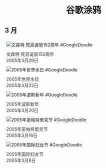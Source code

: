 
<h1 align="center"> 谷歌涂鸦 </h1>




## 3 月

<div class="image">


<img src="https://lh3.googleusercontent.com/8Y4xeZTPBvVxxZV0Dp9qQC5bCEytXOBVcCpTvDGIhYG87u2xhAvAYmTPFWK_jdj7JROlzwYrlLAHAf5Udb5EJF0jniVISwGSftuxL_Ne=s660" alt="文森特·梵高诞辰152周年 #GoogleDoodle" style="margin: 5px"/>
<div class="info" style="font-size: 14px; color:#333333; margin:5px"><div class="title">文森特·梵高诞辰152周年</div><div class="date">2005年3月29日</div></div>

<img src="https://lh3.googleusercontent.com/4WttZ7K0Dn0hX71qRXRxjUyVcGgXoMno8y6rQJ0ccHqcW-2oFqv_qXSOiWiQ28wSfwihMOiZDcUS44s38AIR5gg6iEV9o7A_uYjulf6L_A=s660" alt="2005年世界水日 #GoogleDoodle" style="margin: 5px"/>
<div class="info" style="font-size: 14px; color:#333333; margin:5px"><div class="title">2005年世界水日</div><div class="date">2005年3月22日</div></div>

<img src="https://lh3.googleusercontent.com/e7gO_KgBDTqqeWioKwa3ZWaK155IbBsnaB0n89ZTR4RBmvRPnOhBXOKOi_nBeT3OvcVxRXHcoFTY6g2i_ONX3uvB2SjFIM80LewujfCV=s660" alt="2005年波斯新年 #GoogleDoodle" style="margin: 5px"/>
<div class="info" style="font-size: 14px; color:#333333; margin:5px"><div class="title">2005年波斯新年</div><div class="date">2005年3月20日</div></div>

<img src="https://lh3.googleusercontent.com/D1nmC30ujf7nWXIrSSSrAVMVeg4g82g_JLZiYtfesJlVXS0g_37X937QPQAmCv0G-h1NvZRBoBRMtnEzv2RjQxNEb-UdHTVgY3cEf7Gw=s660" alt="2005年圣帕特里克节 #GoogleDoodle" style="margin: 5px"/>
<div class="info" style="font-size: 14px; color:#333333; margin:5px"><div class="title">2005年圣帕特里克节</div><div class="date">2005年3月16日</div></div>

<img src="//www.google.com/logos/2005/intl_women.gif" alt="2005年国际妇女节 #GoogleDoodle" style="margin: 5px"/>
<div class="info" style="font-size: 14px; color:#333333; margin:5px"><div class="title">2005年国际妇女节</div><div class="date">2005年3月8日</div></div>

</div>








